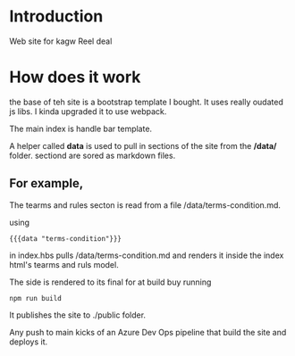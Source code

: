 # Introduction 
Web site for kagw Reel deal

# How does it work
the base of teh site is a bootstrap template I bought.
It uses really oudated js libs.
I kinda upgraded it to use webpack. 

The main index is handle bar template.

A helper called **data** is used to pull in sections of the site from the **/data/** folder.
sectiond are sored as markdown files.

## For example,
The tearms and rules secton is read from a file /data/terms-condition.md.

using

    {{{data "terms-condition"}}}

in index.hbs pulls /data/terms-condition.md and renders it inside the index html's tearms and ruls model.

The side is rendered to its final for at build buy running

    npm run build

It publishes the site to ./public folder.

Any push to main kicks of an Azure Dev Ops pipeline that build the site and deploys it.
